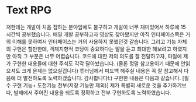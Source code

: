 # Text RPG
저한테는 개발이 처음 접하는 분야임에도 불구하고 개발이 너무 재미있어서 하루에 15시간씩 공부했습니다.
매일 개발 공부하고자 영상도 찾아봤지만 아직 인터페이스쪽은 거의 이해를 못하여서 인터페이스는 거의 사용하지 못했던것 같습니다. 
그리고 기능 자체의 구현은 할만한데, 객체지향적 코딩이 중요하다는 말을 듣고 최대한 해보려고 하였지만 아직 그 부분은 너무 어렵습니다. 
코드에 대한 저의 의도를 잘 전달하고자, 파일에 제가 구현한 내용들에 대한 주석도 각각 달아놨습니다.
(물론 정말 참고용이기 때문에 안읽으셔도 크게 문제는 없으실겁니다)
튜터님께서 피드백 해주실 내용은 꼭 잘 참고해서 다음에 더 발전하도록 노력하겠습니다. 감사합니다!:)
구현한 내용은 다음과 같습니다.
[필수 구현 기능+ 도전기능 전부(저장 기능만 제외)]
제가 특별히 새로운 것을 추가하기보다, 발제에서 주어진 내용을 되도록 정확하고 전부 구현하도록 노력하였습니다. 
